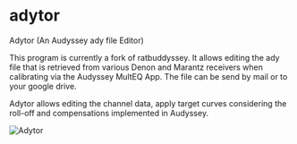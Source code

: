 # adytor
Adytor (An Audyssey ady file Editor)

This program is currently a fork of ratbuddyssey. It allows editing the ady file that is retrieved from various Denon and Marantz receivers when calibrating via the Audyssey MultEQ App. The file can be send by mail or to your google drive.

Adytor allows editing the channel data, apply target curves considering the roll-off and compensations implemented in Audyssey.


![Adytor](https://user-images.githubusercontent.com/99054696/153775345-eb2614a2-66a3-4568-897c-76abbd64ab9d.png)
